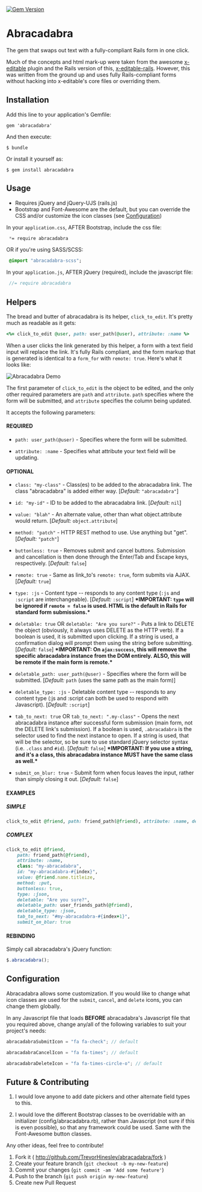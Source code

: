 [![Gem Version](https://badge.fury.io/rb/abracadabra.svg)](http://badge.fury.io/rb/abracadabra)

# Abracadabra

The gem that swaps out text with a fully-compliant Rails form in one click.

Much of the concepts and html mark-up were taken from the awesome [x-editable](http://vitalets.github.io/x-editable/) plugin and the Rails version of this, [x-editable-rails](https://github.com/werein/x-editable-rails). However, this was written from the ground up and uses fully Rails-compliant forms without hacking into x-editable's core files or overriding them.

## Installation

Add this line to your application's Gemfile:

    gem 'abracadabra'

And then execute:

    $ bundle

Or install it yourself as:

    $ gem install abracadabra

## Usage

* Requires jQuery and jQuery-UJS (rails.js)
* Bootstrap and Font-Awesome are the default, but you can override the CSS and/or customize the icon classes (see [Configuration](#configuration)) 

In your `application.css`, AFTER Bootstrap, include the css file:

```css
 *= require abracadabra
```

OR if you're using SASS/SCSS:

```sass
 @import "abracadabra-scss";
```

In your `application.js`, AFTER jQuery (required), include the javascript file:

```js
 //= require abracadabra
```

## Helpers

The bread and butter of abracadabra is its helper, `click_to_edit`. It's pretty much as readable as it gets:

```ruby
<%= click_to_edit @user, path: user_path(@user), attribute: :name %>
```

When a user clicks the link generated by this helper, a form with a text field input will replace the link. It's fully Rails compliant, and the form markup that is generated is identical to a `form_for` with `remote: true`. Here's what it looks like:

![Abracadabra Demo](http://recordit.co/CbgPTahYix.gif "Abracadabra Demo")

The first parameter of `click_to_edit` is the object to be edited, and the only other required parameters are `path` and `attribute`. `path` specifies where the form will be submitted, and `attribute` specifies the column being updated.

It accepts the following parameters:

#### REQUIRED
- `path: user_path(@user)` - Specifies where the form will be submitted.

- `attribute: :name` - Specifies what attribute your text field will be updating.

#### OPTIONAL
- `class: "my-class"` - Class(es) to be added to the abracadabra link. The class "abracadabra" is added either way. [*Default:* `"abracadabra"`]

- `id: "my-id"` - ID to be added to the abracadabra link. [*Default:* `nil`]

- `value: "blah"` - An alternate value, other than what object.attribute would return. [*Default:* `object.attribute`]

- `method: "patch"` - HTTP REST method to use. Use anything but "get". [*Default:* `"patch"`]

- `buttonless: true` - Removes submit and cancel buttons. Submission and cancellation is then done through the Enter/Tab and Escape keys, respectively. [*Default:* `false`]

- `remote: true` - Same as link_to's `remote: true`, form submits via AJAX. [*Default:* `true`]

- `type: :js` - Content type -- responds to any content type (`:js` and `:script` are interchangeable). [*Default:* `:script`] **&#42;IMPORTANT: `type` will be ignored if `remote = false` is used. HTML is the default in Rails for standard form submissions.&#42;**

- `deletable: true` OR `deletable: "Are you sure?"` - Puts a link to DELETE the object (obviously, it always uses DELETE as the HTTP verb). If a boolean is used, it is submitted upon clicking. If a string is used, a confirmation dialog will prompt them using the string before submitting. [*Default:* `false`] **&#42;IMPORTANT: On `ajax:success`, this will remove the specific abracadabra instance from the DOM entirely. ALSO, this will be remote if the main form is remote.&#42;**

- `deletable_path: user_path(@user)` - Specifies where the form will be submitted. [*Default:* `path` (uses the same path as the main form)]

- `deletable_type: :js` - Deletable content type -- responds to any content type (:js and :script can both be used to respond with Javascript). [*Default:* `:script`]

- `tab_to_next: true` OR `tab_to_next: ".my-class"` - Opens the next abracadabra instance after successful form submission (main form, not the DELETE link's submission). If a boolean is used, `.abracadabra` is the selector used to find the next instance to open. If a string is used, that will be the selector, so be sure to use standard jQuery selector syntax (i.e. `.class` and `#id`). [*Default:* `false`] **&#42;IMPORTANT: If you use a string, and it's a class, this abracadabra instance MUST have the same class as well.&#42;**

- `submit_on_blur: true` - Submit form when focus leaves the input, rather than simply closing it out. [*Default:* `false`]

#### EXAMPLES
##### *SIMPLE*
```ruby
click_to_edit @friend, path: friend_path(@friend), attribute: :name, deletable: true
```

##### *COMPLEX*
```ruby
click_to_edit @friend, 
    path: friend_path(@friend),
    attribute: :name,
    class: "my-abracadabra",
    id: "my-abracadabra-#{index}",
    value: @friend.name.titleize,
    method: :put,
    buttonless: true,
    type: :json,
    deletable: "Are you sure?",
    deletable_path: user_friends_path(@friend),
    deletable_type: :json,
    tab_to_next: "#my-abracadabra-#{index+1}",
    submit_on_blur: true
```

#### REBINDING

Simply call abracadabra's jQuery function:

```javascript
$.abracadabra();
```

## Configuration

Abracadabra allows some customization. If you would like to change what icon classes are used for the `submit`, `cancel`, and `delete` icons, you can change them globally. 

In any Javascript file that loads **BEFORE** abracadabra's Javascript file that you required above, change any/all of the following variables to suit your project's needs:

```javascript
abracadabraSubmitIcon = "fa fa-check"; // default

abracadabraCancelIcon = "fa fa-times"; // default

abracadabraDeleteIcon = "fa fa-times-circle-o"; // default
```

## Future & Contributing

1. I would love anyone to add date pickers and other alternate field types to this.

2. I would love the different Bootstrap classes to be overridable with an initializer (config/abracadabra.rb), rather than Javascript (not sure if this is even possible), so that any framework could be used. Same with the Font-Awesome button classes.

Any other ideas, feel free to contribute!

1. Fork it ( http://github.com/TrevorHinesley/abracadabra/fork )
2. Create your feature branch (`git checkout -b my-new-feature`)
3. Commit your changes (`git commit -am 'Add some feature'`)
4. Push to the branch (`git push origin my-new-feature`)
5. Create new Pull Request
